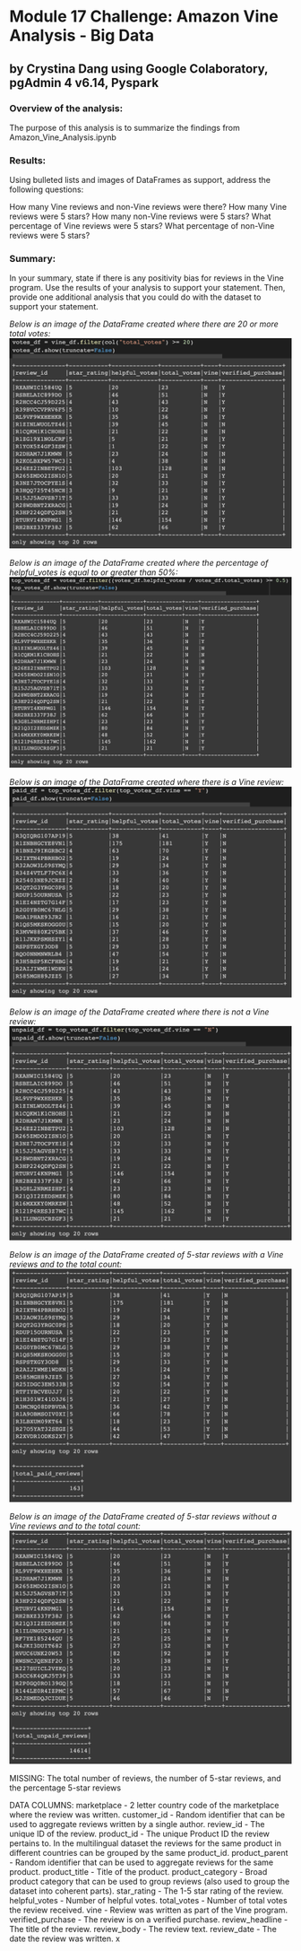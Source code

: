 # Module 17 Challenge: Amazon Vine Analysis - Big Data
## by Crystina Dang using Google Colaboratory, pgAdmin 4 v6.14, Pyspark


### Overview of the analysis:
The purpose of this analysis is to summarize the findings from Amazon_Vine_Analysis.ipynb


### Results: 
Using bulleted lists and images of DataFrames as support, address the following questions:

How many Vine reviews and non-Vine reviews were there?
How many Vine reviews were 5 stars? How many non-Vine reviews were 5 stars?
What percentage of Vine reviews were 5 stars? What percentage of non-Vine reviews were 5 stars?


### Summary: 
In your summary, state if there is any positivity bias for reviews in the Vine program. Use the results of your analysis to support your statement. Then, provide one additional analysis that you could do with the dataset to support your statement.

*Below is an image of the DataFrame created where there are 20 or more total votes:*
![This is an image](https://github.com/crystdang/Amazon-Vine-Analysis/blob/main/Images/votes.png)

*Below is an image of the DataFrame created where the percentage of helpful_votes is equal to or greater than 50%:*
![This is an image](https://github.com/crystdang/Amazon-Vine-Analysis/blob/main/Images/top_votes.png)

*Below is an image of the DataFrame created where there is a Vine review:*
![This is an image](https://github.com/crystdang/Amazon-Vine-Analysis/blob/main/Images/paid.png)

*Below is an image of the DataFrame created where there is not a Vine review:*
![This is an image](https://github.com/crystdang/Amazon-Vine-Analysis/blob/main/Images/unpaid.png)

*Below is an image of the DataFrame created of 5-star reviews with a Vine reviews and to the total count:*
![This is an image](https://github.com/crystdang/Amazon-Vine-Analysis/blob/main/Images/top_paid.png)

*Below is an image of the DataFrame created of 5-star reviews without a Vine reviews and to the total count:*
![This is an image](https://github.com/crystdang/Amazon-Vine-Analysis/blob/main/Images/top_unpaid.png)

MISSING: The total number of reviews, the number of 5-star reviews, and the percentage 5-star reviews

DATA COLUMNS:
marketplace       - 2 letter country code of the marketplace where the review was written.
customer_id       - Random identifier that can be used to aggregate reviews written by a single author.
review_id         - The unique ID of the review.
product_id        - The unique Product ID the review pertains to. In the multilingual dataset the reviews
                    for the same product in different countries can be grouped by the same product_id.
product_parent    - Random identifier that can be used to aggregate reviews for the same product.
product_title     - Title of the product.
product_category  - Broad product category that can be used to group reviews 
                    (also used to group the dataset into coherent parts).
star_rating       - The 1-5 star rating of the review.
helpful_votes     - Number of helpful votes.
total_votes       - Number of total votes the review received.
vine              - Review was written as part of the Vine program.
verified_purchase - The review is on a verified purchase.
review_headline   - The title of the review.
review_body       - The review text.
review_date       - The date the review was written.
x
